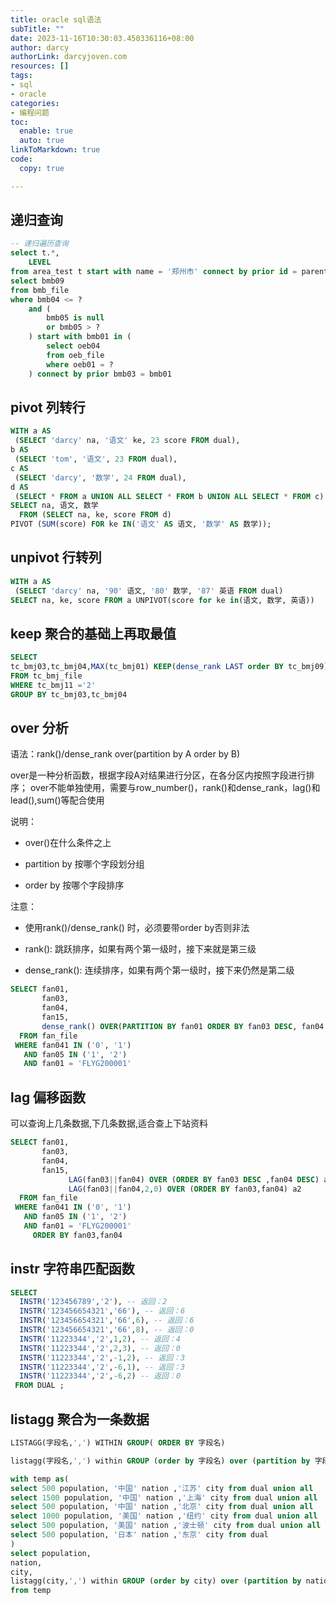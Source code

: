 ```yaml
---
title: oracle sql语法
subTitle: ""
date: 2023-11-16T10:30:03.450336116+08:00
author: darcy
authorLink: darcyjoven.com
resources: []
tags:
- sql
- oracle
categories:
- 编程问题
toc:
  enable: true
  auto: true
linkToMarkdown: true
code:
  copy: true

---
```



## 递归查询

```sql
-- 递归遍历查询
select t.*,
    LEVEL
from area_test t start with name = '郑州市' connect by prior id = parent_id;
select bmb09
from bmb_file
where bmb04 <= ?
    and (
        bmb05 is null
        or bmb05 > ?
    ) start with bmb01 in (
        select oeb04
        from oeb_file
        where oeb01 = ?
    ) connect by prior bmb03 = bmb01
```

## pivot 列转行

```sql
WITH a AS
 (SELECT 'darcy' na, '语文' ke, 23 score FROM dual),
b AS
 (SELECT 'tom', '语文', 23 FROM dual),
c AS
 (SELECT 'darcy', '数学', 24 FROM dual),
d AS
 (SELECT * FROM a UNION ALL SELECT * FROM b UNION ALL SELECT * FROM c)
SELECT na, 语文, 数学
  FROM (SELECT na, ke, score FROM d)
PIVOT (SUM(score) FOR ke IN('语文' AS 语文, '数学' AS 数学));
```

## unpivot 行转列

```sql
WITH a AS
 (SELECT 'darcy' na, '90' 语文, '80' 数学, '87' 英语 FROM dual)
SELECT na, ke, score FROM a UNPIVOT(score for ke in(语文, 数学, 英语))
```

## keep 聚合的基础上再取最值

```sql
SELECT  
tc_bmj03,tc_bmj04,MAX(tc_bmj01) KEEP(dense_rank LAST order BY tc_bmj09) max01
FROM tc_bmj_file
WHERE tc_bmj11 ='2'
GROUP BY tc_bmj03,tc_bmj04
```

## over 分析

语法：rank()/dense_rank over(partition by A order by B)

over是一种分析函数，根据字段A对结果进行分区，在各分区内按照字段进行排序；
over不能单独使用，需要与row_number()，rank()和dense_rank，lag()和lead(),sum()等配合使用

说明：

- over()在什么条件之上

- partition by 按哪个字段划分组

- order by 按哪个字段排序

注意：

- 使用rank()/dense_rank() 时，必须要带order by否则非法

- rank(): 跳跃排序，如果有两个第一级时，接下来就是第三级

- dense_rank(): 连续排序，如果有两个第一级时，接下来仍然是第二级

```sql
SELECT fan01,
       fan03,
       fan04,
       fan15,
       dense_rank() OVER(PARTITION BY fan01 ORDER BY fan03 DESC, fan04 DESC) r
  FROM fan_file
 WHERE fan041 IN ('0', '1')
   AND fan05 IN ('1', '2')
   AND fan01 = 'FLYG200001'
```

## lag 偏移函数

可以查询上几条数据,下几条数据,适合查上下站资料

```sql
SELECT fan01,
       fan03,
       fan04,
       fan15,
			 LAG(fan03||fan04) OVER (ORDER BY fan03 DESC ,fan04 DESC) a1,
			 LAG(fan03||fan04,2,0) OVER (ORDER BY fan03,fan04) a2
  FROM fan_file
 WHERE fan041 IN ('0', '1')
   AND fan05 IN ('1', '2')
   AND fan01 = 'FLYG200001'
	 ORDER BY fan03,fan04
```

## instr 字符串匹配函数

```sql
SELECT 
  INSTR('123456789','2'), -- 返回：2
  INSTR('123456654321','66'), -- 返回：6
  INSTR('123456654321','66',6), -- 返回：6
  INSTR('123456654321','66',8), -- 返回：0
  INSTR('11223344','2',1,2), -- 返回：4
  INSTR('11223344','2',2,3), -- 返回：0
  INSTR('11223344','2',-1,2), -- 返回：3
  INSTR('11223344','2',-6,1), -- 返回：3
  INSTR('11223344','2',-6,2) -- 返回：0
 FROM DUAL ;
```

## listagg 聚合为一条数据

```sql
LISTAGG(字段名,',') WITHIN GROUP( ORDER BY 字段名)
```
```sql
listagg(字段名,',') within GROUP (order by 字段名) over (partition by 字段名) rank
```

```sql
with temp as(
select 500 population, '中国' nation ,'江苏' city from dual union all
select 1500 population, '中国' nation ,'上海' city from dual union all
select 500 population, '中国' nation ,'北京' city from dual union all
select 1000 population, '美国' nation ,'纽约' city from dual union all
select 500 population, '美国' nation ,'波士顿' city from dual union all
select 500 population, '日本' nation ,'东京' city from dual
)
select population,
nation,
city,
listagg(city,',') within GROUP (order by city) over (partition by nation) rank
from temp
```



